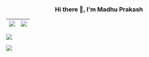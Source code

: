 <h3 align="center">Hi there 👋, I'm Madhu Prakash</h3>

|![](https://github-readme-stats.vercel.app/api?username=madhuprakash19&show_icons=true&theme=radical)|![](https://github-readme-stats.vercel.app/api/top-langs/?username=madhuprakash19&layout=compact&theme=tokyonight)|
|-|-|

![](https://activity-graph.herokuapp.com/graph?username=madhuprakash19&theme=redical)

![](https://komarev.com/ghpvc/?username=madhuprakash19)


